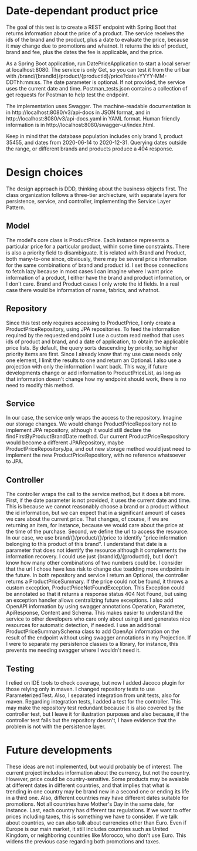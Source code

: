 # Date-dependant product price
The goal of this test is to create a REST endpoint with Spring Boot that returns information about the price of a product.
The service receives the ids of the brand and the product, plus a date to evaluate the price, because it may change due to promotions and whatnot.
It returns the ids of product, brand and fee, plus the dates the fee is applicable, and the price.

As a Spring Boot application, run DatePriceApplication to start a local server at localhost:8080.
The service is only Get, so you can test it from the url bar with /brand/{brandId}/product/{productId}/price?date=YYYY-MM-DDThh:mm:ss.
The date parameter is optional. If not provided, the service uses the current date and time.
Postman_tests.json contains a collection of get requests for Postman to help test the endpoint.

The implementation uses Swagger. The machine-readable documentation is in http://localhost:8080/v3/api-docs in JSON format, and in http://localhost:8080/v3/api-docs.yaml in YAML format.
Human friendly information is in http://localhost:8080/swagger-ui/index.html.

Keep in mind that the database population includes only brand 1, product 35455, and dates from 2020-06-14 to 2020-12-31. Querying dates outside the range, or different brands and products produce a 404 response.
# Design choices
The design approach is DDD, thinking about the business objects first. The class organization follows a three-tier archiecture, with separate layers for persistence, service, and controller, implementing the Service Layer Pattern.
## Model
The model's core class is ProductPrice. Each instance represents a particular price for a particular product, within some time constraints. There is also a priority field to disambiguate. It is related with Brand and Product, both many-to-one since, obviously, there may be several price information for the same combinations of brand and product id. I set those connections to fetch lazy because in most cases I can imagine where I want price information of a product, I either have the brand and product information, or I don't care.
Brand and Product cases I only wrote the id fields. In a real case there would be information of name, fabrics, and whatnot.
## Repository
Since this test only requires accessing to ProductPrice, I only create a ProductPriceRepository, using JPA repositories. To feed the information required by the requested endpoint I use a custom read method that uses ids of product and brand, and a date of application, to obtain the applicable price lists. By default, the query sorts descending by priority, so higher priority items are first. Since I already know that my use case needs only one element, I limit the results to one and return an Optional. 
I also use a projection with only the information I want back. This way, if future developments change or add information to ProductPriceList, as long as that information doesn't change how my endpoint should work, there is no need to modify this method.
## Service
In our case, the service only wraps the access to the repository. Imagine our storage changes. We would change ProductPriceRepository not to implement JPA repository, although it would still declare the findFirstByProductBrandDate method. Our current ProductPriceRespository would become a different JPARepository, maybe ProductPriceRepositoryJpa, and out new storage method would just need to implement the new ProductPriceRepository, with no reference whatsoever to JPA.
## Controller
The controller wraps the call to the service method, but it does a bit more.
First, if the date parameter is not provided, it uses the current date and time. This is because we cannot reasonably choose a brand or a product without the id information, but we can expect that in a significant amount of cases we care about the current price. That changes, of course, if we are returning an item, for instance, because we would care about the price at the time of the purchase.
Second, we define the url to access the resource. In our case, we use brand/{}/product/{}/price to identify "price information belonging to this product of this brand". I understand that date is a parameter that does not identify the resource although it complements the information recovery. I could use just {brandId}/{productId}, but I don't know how many other combinations of two numbers could be. I consider that the url I chose have less risk to change due toadding more endpoints in the future.
In both repository and service I return an Optional, the controller returns a ProductPriceSummary. If the price could not be found, it throws a custom exception, ProductPriceNotFoundException. This Exception could be annotated so that it returns a response status 404 Not Found, but using an exception handler allows centralizing future exceptions. 
I also add OpenAPI information by using swagger annotations Operation, Parameter, ApiResponse, Content and Schema. This makes easier to understand the service to other developers who care only about using it and generates nice resources for automatic detection, if needed. I use an additional ProductPriceSummarySchema class to add OpenApi information on the result of the endpoint without using swagger annotations in my Projection. If I were to separate my persistence classes to a library, for instance, this prevents me needing swagger where I wouldn't need it.
## Testing
I relied on IDE tools to check coverage, but now I added Jacoco plugin for those relying only in maven.
I changed repository tests to use ParameterizedTest. Also, I separated integration from unit tests, also for maven. 
Regarding integration tests, I added a test for the controller. This may make the repository test redundant because it is also covered by the controller test, but I leave it for ilustration purposes and also because, if the controller test fails but the repository doesn't, I have evidence that the problem is not with the persistence layer.
# Future developments
These ideas are not implemented, but would probably be of interest.
The current project includes information about the currency, but not the country. However, price could be country-sensitive. Some products may be avaiable at different dates in different countries, and that implies that what is trending in one country may be brand new in a second one or ending its life in a third one.
Also, different countries may have different dates suitable for promotions. Not all countries have Mother's Day in the same date, for instance.
Last, each country has different tax regulations. If we want to offer prices including taxes, this is something we have to consider.
If we talk about countries, we can also talk about currencies other than Euro. Even if Europe is our main market, it still includes countries such as United Kingdom, or neighboring countries like Morocco, who don't use Euro. This widens the previous case regarding both promotions and taxes.
